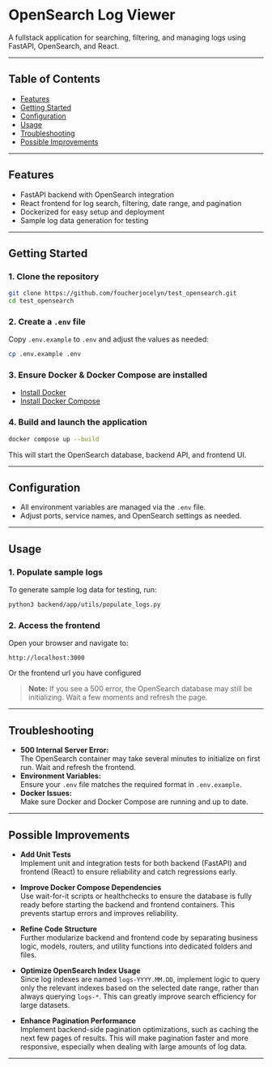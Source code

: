 # OpenSearch Log Viewer

A fullstack application for searching, filtering, and managing logs using FastAPI, OpenSearch, and React.

---


## Table of Contents

- [Features](#features)
- [Getting Started](#getting-started)
- [Configuration](#configuration)
- [Usage](#usage)
- [Troubleshooting](#troubleshooting)
- [Possible Improvements](#possible-improvements)

---

## Features

- FastAPI backend with OpenSearch integration
- React frontend for log search, filtering, date range, and pagination
- Dockerized for easy setup and deployment
- Sample log data generation for testing

---

## Getting Started

### 1. Clone the repository

```sh
git clone https://github.com/foucherjocelyn/test_opensearch.git
cd test_opensearch
```

### 2. Create a `.env` file

Copy `.env.example` to `.env` and adjust the values as needed:

```sh
cp .env.example .env
```

### 3. Ensure Docker & Docker Compose are installed

- [Install Docker](https://docs.docker.com/get-docker/)
- [Install Docker Compose](https://docs.docker.com/compose/install/)

### 4. Build and launch the application

```sh
docker compose up --build
```

This will start the OpenSearch database, backend API, and frontend UI.

---

## Configuration

- All environment variables are managed via the `.env` file.
- Adjust ports, service names, and OpenSearch settings as needed.

---

## Usage

### 1. Populate sample logs

To generate sample log data for testing, run:

```sh
python3 backend/app/utils/populate_logs.py
```

### 2. Access the frontend

Open your browser and navigate to:

```
http://localhost:3000
```
Or the frontend url you have configured

> **Note:** If you see a 500 error, the OpenSearch database may still be initializing. Wait a few moments and refresh the page.

---

## Troubleshooting

- **500 Internal Server Error:**  
  The OpenSearch container may take several minutes to initialize on first run. Wait and refresh the frontend.
- **Environment Variables:**  
  Ensure your `.env` file matches the required format in `.env.example`.
- **Docker Issues:**  
  Make sure Docker and Docker Compose are running and up to date.

---

## Possible Improvements

- **Add Unit Tests**  
  Implement unit and integration tests for both backend (FastAPI) and frontend (React) to ensure reliability and catch regressions early.

- **Improve Docker Compose Dependencies**  
  Use wait-for-it scripts or healthchecks to ensure the database is fully ready before starting the backend and frontend containers. This prevents startup errors and improves reliability.

- **Refine Code Structure**  
  Further modularize backend and frontend code by separating business logic, models, routers, and utility functions into dedicated folders and files.

- **Optimize OpenSearch Index Usage**  
  Since log indexes are named `logs-YYYY.MM.DD`, implement logic to query only the relevant indexes based on the selected date range, rather than always querying `logs-*`. This can greatly improve search efficiency for large datasets.

- **Enhance Pagination Performance**  
  Implement backend-side pagination optimizations, such as caching the next few pages of results. This will make pagination faster and more responsive, especially when dealing with large amounts of log data.

---
